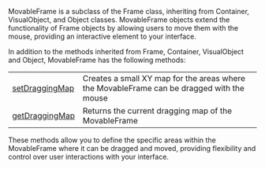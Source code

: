 MovableFrame is a subclass of the Frame class, inheriting from Container, VisualObject, and Object classes. MovableFrame objects extend the functionality of Frame objects by allowing users to move them with the mouse, providing an interactive element to your interface.

In addition to the methods inherited from Frame, Container, VisualObject and Object, MovableFrame has the following methods:

|   |   |
|---|---|
|[setDraggingMap](objects/MovableFrame/setDraggingMap.md)|Creates a small XY map for the areas where the MovableFrame can be dragged with the mouse
|[getDraggingMap](objects/MovableFrame/getDraggingMap.md)|Returns the current dragging map of the MovableFrame

These methods allow you to define the specific areas within the MovableFrame where it can be dragged and moved, providing flexibility and control over user interactions with your interface.
